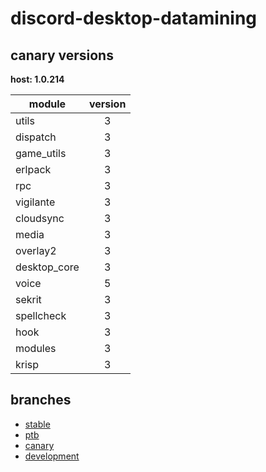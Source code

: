 # discord-desktop-datamining

## canary versions

**host: 1.0.214**

| module | version |
| ------ | :-----: |
| utils | 3 |
| dispatch | 3 |
| game_utils | 3 |
| erlpack | 3 |
| rpc | 3 |
| vigilante | 3 |
| cloudsync | 3 |
| media | 3 |
| overlay2 | 3 |
| desktop_core | 3 |
| voice | 5 |
| sekrit | 3 |
| spellcheck | 3 |
| hook | 3 |
| modules | 3 |
| krisp | 3 |

## branches

- [stable](https://github.com/OpenAsar/discord-desktop-datamining/tree/stable)
- [ptb](https://github.com/OpenAsar/discord-desktop-datamining/tree/ptb)
- [canary](https://github.com/OpenAsar/discord-desktop-datamining/tree/canary)
- [development](https://github.com/OpenAsar/discord-desktop-datamining/tree/development)